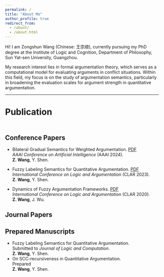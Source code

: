 ```yaml
---
permalink: /
title: "About Me"
author_profile: true
redirect_from: 
  - /about/
  - /about.html
---
```



Hi! I am Zongshun Wang (Chinese: 王宗顺), currently pursuing my PhD degree at the Institute of Logic and Cognition, Department of Philosophy, Sun Yat-sen University, Guangzhou.

My research interest lies in formal argumentation theory, which serves as a computational model for evaluating arguments in conflict situations. Within this field, my focus is on the study of argumentation semantics, particularly in broadening the evaluation scales for argument strength in quantitative argumentation.

---

Publication
===

<br>Conference Papers
---

- Bilateral Gradual Semantics for Weighted Argumentation. [PDF](https://ojs.aaai.org/index.php/AAAI/article/view/28945)
  <br>*AAAI Conference on Artificial Intelligence* (AAAI 2024).
  <br>**Z. Wang**, Y. Shen. 
- Fuzzy Labeling Semantics for Quantitative Argumentation. [PDF](https://link.springer.com/chapter/10.1007/978-3-031-40875-5_12)
  <br>*International Conference on Logic and Argumentation* (CLAR 2023).
  <br>**Z. Wang**, Y. Shen. 

- Dynamics of Fuzzy Argumentation Frameworks. [PDF](https://link.springer.com/chapter/10.1007/978-3-030-44638-3_18)
  <br>*International Conference on Logic and Argumentation* (CLAR 2020).
  <br>**Z. Wang**, J. Wu.

Journal Papers
---

Prepared Manuscripts
---
- Fuzzy Labeling Semantics for Quantitative Argumentation. 
  <br>Submitted to *Journal of Logic and Computation*.
  <br>**Z. Wang**, Y. Shen. 
- On SCC-recursiveness in Quantitative Argumentation.
  <br>Prepared
  <br>**Z. Wang**, Y. Shen. 
